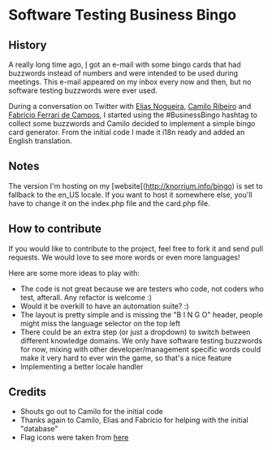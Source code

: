Software Testing Business Bingo
===============================

History
-------

A really long time ago, [I](http://twitter.com/knorrium) got an e-mail with some bingo cards that had buzzwords instead of numbers and were intended to be used during meetings. This e-mail appeared on my inbox every now and then, but no software testing buzzwords were ever used.

During a conversation on Twitter with [Elias Nogueira](http://twitter.com/eliasnogueira), [Camilo Ribeiro](http://twitter.com/camiloribeiro) and [Fabricio Ferrari de Campos](http://twitter.com/fabricioffc), I started using the #BusinessBingo hashtag to collect some buzzwords and Camilo decided to implement a simple bingo card generator. From the initial code I made it i18n ready and added an English translation.

Notes
-----

The version I'm hosting on my [website[(http://knorrium.info/bingo) is set to fallback to the en_US locale. If you want to host it somewhere else, you'll have to change it on the index.php file and the card.php file.


How to contribute
-----------------

If you would like to contribute to the project, feel free to fork it and send pull requests. We would love to see more words or even more languages!

Here are some more ideas to play with:

+ The code is not great because we are testers who code, not coders who test, afterall. Any refactor is welcome :)
+ Would it be overkill to have an automation suite? :)
+ The layout is pretty simple and is missing the "B I N G O" header, people might miss the language selector on the top left
+ There could be an extra step (or just a dropdown) to switch between different knowledge domains. We only have software testing buzzwords for now, mixing with other developer/management specific words could make it very hard to ever win the game, so that's a nice feature
+ Implementing a better locale handler

Credits
-------

+ Shouts go out to Camilo for the initial code
+ Thanks again to Camilo, Elias and Fabricio for helping with the initial "database"
+ Flag icons were taken from [here](http://www.famfamfam.com/lab/icons)
